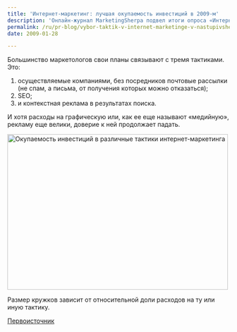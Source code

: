 ```yaml
---
title: 'Интернет-маркетинг: лучшая окупаемость инвестиций в 2009-м'
description: 'Онлайн-журнал MarketingSherpa подвел итоги опроса «Интернет-маркетинг: лучшая окупаемость инвестиций в 2009 году». Результаты анкетирования, в котором участвовали более 1,2 тысячи профессионалов, пожалуй, указывают на кризис жанра. Большинство маркетологов свои планы связывают с тремя тактиками. Это:'
permalink: /ru/pr-blog/vybor-taktik-v-internet-marketinge-v-nastupivshem-godu
date: 2009-01-28

---
```


<p class="list-caption">Большинство маркетологов свои планы связывают с тремя тактиками. Это:</p>
<ol>
<li>осуществляемые компаниями, без посредников почтовые рассылки (не спам, а письма, от получения которых можно отказаться);</li>
<li>SEO;</li>
<li>и контекстная реклама в результатах поиска.</li>
</ol>
<p>И хотя расходы на графическую или, как ее еще называют «медийную», рекламу еще велики, доверие к ней продолжает падать.</p>
<p><img src="{{ site.assets }}/img/blog/09-01/28-01.png" alt="Окупаемость инвестиций в различные тактики интернет-маркетинга" width="500" height="353"></p>
<p class="remark">Размер кружков зависит от относительной доли расходов на ту или иную тактику.</p>
<p><a href="https://www.marketingsherpa.com/article.php?ident=31021" target="_blank" rel="noopener noreferrer">Первоисточник</a></p>

